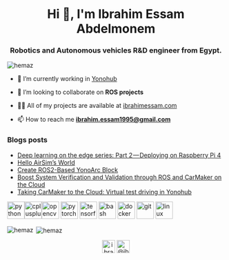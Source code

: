 <h1 align="center">Hi 👋, I'm Ibrahim Essam Abdelmonem</h1>
<h3 align="center">Robotics and Autonomous vehicles R&D engineer from Egypt.</h3>

<p align="left"> <img src="https://komarev.com/ghpvc/?username=hemaz" alt="hemaz" /> </p>

- 🔭 I’m currently working in [Yonohub](Yonohub.com)

- 👯 I’m looking to collaborate on **ROS projects**

- 👨‍💻 All of my projects are available at [ibrahimessam.com](https://ibrahimessam.com)

- 📫 How to reach me **ibrahim.essam1995@gmail.com**

### Blogs posts
<!-- BLOG-POST-LIST:START -->
- [Deep learning on the edge series: Part 2 — Deploying on Raspberry Pi 4](https://medium.com/yonohub/deep-learning-on-the-edge-series-part-2-deploying-on-raspberry-pi-4-48ddda0a2932?source=rss-46833f23c049------2)
- [Hello AirSim’s World](https://medium.com/yonohub/hello-airsims-world-866a3c29db41?source=rss-46833f23c049------2)
- [Create ROS2-Based YonoArc Block](https://medium.com/yonohub/create-ros2-based-yonoarc-block-b0671e25fb71?source=rss-46833f23c049------2)
- [Boost System Verification and Validation through ROS and CarMaker on the Cloud](https://medium.com/yonohub/boost-system-verification-and-validation-through-ros-and-carmaker-on-the-cloud-131ff6fa611e?source=rss-46833f23c049------2)
- [Taking CarMaker to the Cloud: Virtual test driving in Yonohub](https://medium.com/yonohub/taking-carmaker-to-the-cloud-virtual-test-driving-in-yonoarc-b96538acc5ab?source=rss-46833f23c049------2)
<!-- BLOG-POST-LIST:END -->

<p align="left">  <img src="https://devicons.github.io/devicon/devicon.git/icons/python/python-original.svg" alt="python" width="40" height="40"/><img src="https://devicons.github.io/devicon/devicon.git/icons/cplusplus/cplusplus-original.svg" alt="cplusplus" width="40" height="40"/><img src="https://www.vectorlogo.zone/logos/opencv/opencv-icon.svg" alt="opencv" width="40" height="40"/> <img src="https://www.vectorlogo.zone/logos/pytorch/pytorch-icon.svg" alt="pytorch" width="40" height="40"/> <img src="https://www.vectorlogo.zone/logos/tensorflow/tensorflow-icon.svg" alt="tensorflow" width="40" height="40"/>
<img src="https://www.vectorlogo.zone/logos/gnu_bash/gnu_bash-icon.svg" alt="bash" width="40" height="40"/> <img src="https://devicons.github.io/devicon/devicon.git/icons/docker/docker-original-wordmark.svg" alt="docker" width="40" height="40"/> <img src="https://www.vectorlogo.zone/logos/git-scm/git-scm-icon.svg" alt="git" width="40" height="40"/> <img src="https://devicons.github.io/devicon/devicon.git/icons/linux/linux-original.svg" alt="linux" width="40" height="40"/> </p><p><img align="left" src="https://github-readme-stats.vercel.app/api/top-langs/?username=hemaz&layout=compact&hide=html" alt="hemaz" /></p>

<p>&nbsp;<img align="center" src="https://github-readme-stats.vercel.app/api?username=hemaz&show_icons=true" alt="hemaz" /></p>

<p align="center">
<a href="https://linkedin.com/in/ibrahimessam" target="blank"><img align="center" src="https://cdn.jsdelivr.net/npm/simple-icons@3.0.1/icons/linkedin.svg" alt="ibrahimessam" height="30" width="30" /></a>
<a href="https://medium.com/@ibrahimessam" target="blank"><img align="center" src="https://cdn.jsdelivr.net/npm/simple-icons@3.0.1/icons/medium.svg" alt="@ibrahimessam" height="30" width="30" /></a>
</p>
